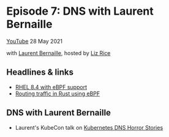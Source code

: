 # Episode 7: DNS with Laurent Bernaille

[YouTube](https://youtu.be/mo0RIJZypbQ)
28 May 2021

with [Laurent Bernaille](https://twitter.com/lbernail), hosted by [Liz Rice](https://twitter.com/lizrice)

## Headlines & links

* [RHEL 8.4 with eBPF support](https://access.redhat.com/documentation/en-us/red_hat_enterprise_linux/8/html/8.4_release_notes/new-features#enhancement_kernel)
* [Routing traffic in Rust using eBPF](https://www.infinyon.com/blog/2021/05/ebpf-routing-rust/)

## DNS with Laurent Bernaille

* Laurent's  KubeCon talk on [Kubernetes DNS Horror Stories](https://youtu.be/Yq-SVNa_W5E) 